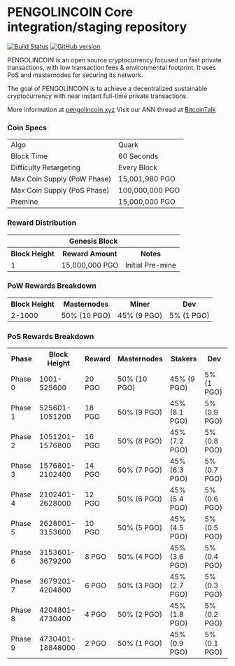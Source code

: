 PENGOLINCOIN Core integration/staging repository
=====================================

[![Build Status](https://travis-ci.org/PENGOLINCOIN/PENGOLINCOIN.svg?branch=master)](https://travis-ci.org/PENGOLINCOIN/PENGOLINCOIN) [![GitHub version](https://badge.fury.io/gh/PENGOLINCOIN%2FPENGOLINCOIN.svg)](https://badge.fury.io/gh/PENGOLINCOIN-Project%2FPENGOLINCOIN)

PENGOLINCOIN is an open source cryptocurrency focused on fast private transactions, with low transaction fees & environmental footprint. It uses PoS and masternodes for securing its network.

The goal of PENGOLINCOIN is to achieve a decentralized sustainable cryptocurrency with near instant full-time private transactions.

More information at [pengolincoin.xyz](https://www.pengolincoin.xyz) Visit our ANN thread at [BitcoinTalk](https://bitcointalk.org/index.php?topic=5234832)

### Coin Specs
<table>
<tr><td>Algo</td><td>Quark</td></tr>
<tr><td>Block Time</td><td>60 Seconds</td></tr>
<tr><td>Difficulty Retargeting</td><td>Every Block</td></tr>
<tr><td>Max Coin Supply (PoW Phase)</td><td>15,001,980 PGO</td></tr>
<tr><td>Max Coin Supply (PoS Phase)</td><td>100,000,000 PGO</td></tr>
<tr><td>Premine</td><td>15,000,000 PGO</td></tr>
</table>

### Reward Distribution

<table>
<th colspan=4>Genesis Block</th>
<tr><th>Block Height</th><th>Reward Amount</th><th>Notes</th></tr>
<tr><td>1</td><td>15,000,000 PGO</td><td>Initial Pre-mine</td></tr>
</table>

### PoW Rewards Breakdown

<table>
<th>Block Height</th><th>Masternodes</th><th>Miner</th><th>Dev</th>
<tr><td>2-1000</td><td>50% (10 PGO)</td><td>45% (9 PGO)</td><td>5% (1 PGO)</td></tr>
</table>

### PoS Rewards Breakdown

<table>
<th>Phase</th><th>Block Height</th><th>Reward</th><th>Masternodes</th><th>Stakers</th><th>Dev</th>
<tr><td>Phase 0</td><td>1001-525600</td><td>20 PGO</td><td>50% (10 PGO)</td><td>45% (9 PGO)</td><td>5% (1 PGO)</td></tr>
<tr><td>Phase 1</td><td>525601-1051200</td><td>18 PGO</td><td>50% (9 PGO)</td><td>45% (8.1 PGO)</td><td>5% (0.9 PGO)</td></tr>
<tr><td>Phase 2</td><td>1051201-1576800</td><td>16 PGO</td><td>50% (8 PGO)</td><td>45% (7.2 PGO)</td><td>5% (0.8 PGO)</td></tr>
<tr><td>Phase 3</td><td>1576801-2102400</td><td>14 PGO</td><td>50% (7 PGO)</td><td>45% (6.3 PGO)</td><td>5% (0.7 PGO)</td></tr>
<tr><td>Phase 4</td><td>2102401-2628000</td><td>12 PGO</td><td>50% (6 PGO)</td><td>45% (5.4 PGO)</td><td>5% (0.6 PGO)</td></tr>
<tr><td>Phase 5</td><td>2628001-3153600</td><td>10 PGO</td><td>50% (5 PGO)</td><td>45% (4.5 PGO)</td><td>5% (0.5 PGO)</td></tr>
<tr><td>Phase 6</td><td>3153601-3679200</td><td>8 PGO</td><td>50% (4 PGO)</td><td>45% (3.6 PGO)</td><td>5% (0.4 PGO)</td></tr>
<tr><td>Phase 7</td><td>3679201-4204800</td><td>6 PGO</td><td>50% (3 PGO)</td><td>45% (2.7 PGO)</td><td>5% (0.3 PGO)</td></tr>
<tr><td>Phase 8</td><td>4204801-4730400</td><td>4 PGO</td><td>50% (2 PGO)</td><td>45% (1.8 PGO)</td><td>5% (0.2 PGO)</td></tr>
<tr><td>Phase 9</td><td>4730401-18848000</td><td>2 PGO</td><td>50% (1 PGO)</td><td>45% (0.9 PGO)</td><td>5% (0.1 PGO)</td></tr>

</table>

